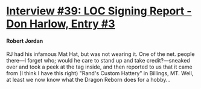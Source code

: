 # [Interview #39: LOC Signing Report - Don Harlow, Entry #3](https://www.theoryland.com/intvmain.php?i=39#3)

#### Robert Jordan

RJ had his infamous Mat Hat, but was not wearing it. One of the net. people there—I forget who; would he care to stand up and take credit?—sneaked over and took a peek at the tag inside, and then reported to us that it came from (I think I have this right) "Rand's Custom Hattery" in Billings, MT. Well, at least we now know what the Dragon Reborn does for a hobby...

